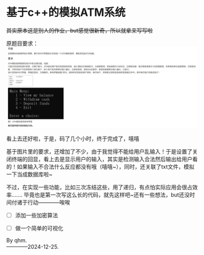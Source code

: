 # 基于c++的模拟ATM系统  

~~其实原本这是别人的作业，but感觉很新奇，所以就拿来写写啦~~

原题目要求：![题目要求](readme_1.jpg)  

看上去还好啦，于是，码了几个小时，终于完成了，嘻嘻  

基于图片里的要求，还增加了不少，由于我觉得不能给用户乱输入！于是设置了关闭终端的回显，看上去是显示用户的输入，其实是检测输入合法然后输出给用户看的！如果输入不合法什么反应都没有哦（嘻嘻~），同时，还关联了txt文件，模拟一下当成数据库啦~ 

不过，在实现一些功能，比如三次冻结这些，用了递归，有点怕实际应用会很占效率.......
毕竟也是第一次写这么长的代码，就先这样吧~还有一些想法，but还没时间付诸于行动————唉唉

- [ ] 添加一些加密算法  
- [ ] 做一个简单的可视化


By qhm.  
————2024-12-25. 





